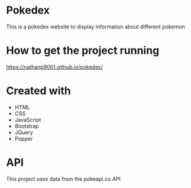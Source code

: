 # Pokedex

This is a pokedex website to display information about different pokemon

# How to get the project running

https://nathanp9001.github.io/pokedex/

# Created with

- HTML
- CSS
- JavaScript
- Bootstrap
- JQuery
- Popper

# API

This project uses data from the pokeapi.co API
